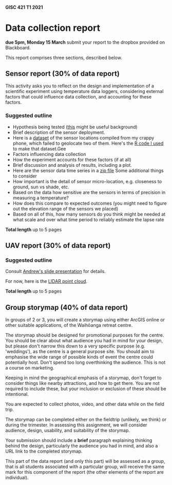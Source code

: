 #### GISC 421 T1 2021
# Data collection report
**due 5pm, Monday 15 March** submit your report to the dropbox provided on Blackboard.

This report comprises three sections, described below.

## Sensor report (30% of data report)
This activity asks you to reflect on the design and implementation of a scientific experiment using temperature data loggers, considering external factors that could influence data collection, and accounting for these factors.  
### Suggested outline
+ Hypothesis being tested ([this](https://en.wikipedia.org/wiki/Lapse_rate#Environmental_lapse_rate) might be useful background)
+ Brief description of the sensor deployment.
+ Here is a [dataset](sensor-data/pts.geojson) of the sensor locations compiled from my crappy phone, which failed to geolocate two of them. Here's the [R code I used](sensor-data/process-photos.R) to make that dataset.Gee
+ Factors influencing data collection
+ How the experiment accounts for these factors (if at all)
+ Brief discussion and analysis of results, including a plot.
+ Here are the sensor data time series in a [zip file](sensor-data/sensor-time-traces.zip?raw=true)
Some additional things to consider
+ How important is the detail of sensor micro-location, e.g. closeness to ground, sun vs shade, etc.
+ Based on the data how sensitive are the sensors in terms of precision in measuring a temperature?
+ How does this compare to expected outcomes (you might need to figure out the elevation range of the sensors we placed)
+ Based on all of this, how many sensors do you think might be needed at what scale and over what time period to reliably estimate the lapse rate

**Total length** up to 5 pages

## UAV report (30% of data report)
### Suggested outline
Consult [Andrew's slide presentation](guests/GISC421_RPAS-EXERCISE_at_Waihoanga_17-2-2021.pdf) for details.

For now, here is the [LIDAR point cloud](point-cloud/waihoanga.laz?raw=true).

**Total length** up to 5 pages

## Group storymap (40% of data report)
In groups of 2 or 3, you will create a storymap using either ArcGIS online or other suitable applications, of the Waihōanga retreat centre.  

The storymap should be designed for promotional purposes for the centre. You should be clear about what audience you had in mind for your design, but please don't narrow this down to a very specific purpose (e.g. 'weddings'), as the centre is a general purpose site. You should aim to emphasise the wide range of possible kinds of event the centre could potentially host. Don't spend too long overthinking the audience. This is not a course on marketing.

Keeping in mind the geographical emphasis of a storymap, don't forget to consider things like nearby attractions, and how to get there. You are not required to include these, but your inclusion or exclusion of these should be intentional.

You are expected to collect photos, video, and other data while on the field trip.

The storymap can be completed either on the fieldtrip (unlikely, we think) or during the trimester. In assessing this assignment, we will consider audience, design, usability, and suitability of the storymap.

Your submission should include a **brief** paragraph explaining thinking behind the design, particularly the audience you had in mind, and also a URL link to the completed storymap.

This part of the data report (and only this part) will be assessed as a group, that is all students associated with a particular group, will receive the same mark for this component of the report (the other elements of the report are individual).
